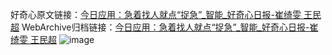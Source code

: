 好奇心原文链接：[今日应用：急着找人就点“捉急”_智能_好奇心日报-崔绮雯 王民超](https://www.qdaily.com/articles/8327.html)
WebArchive归档链接：[今日应用：急着找人就点“捉急”_智能_好奇心日报-崔绮雯 王民超](http://web.archive.org/web/20190623152614/https://www.qdaily.com/articles/8327.html)
![image](http://ww3.sinaimg.cn/large/007d5XDpgy1g3vcro693bj30u03131kx)